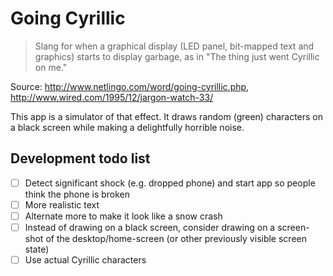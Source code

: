 Going Cyrillic
==============

> Slang for when a graphical display (LED panel, bit-mapped text and graphics) starts to display garbage, as in "The thing just went Cyrillic on me."

Source: http://www.netlingo.com/word/going-cyrillic.php, http://www.wired.com/1995/12/jargon-watch-33/

This app is a simulator of that effect. It draws random (green) characters on a black screen while making a delightfully horrible noise.



Development todo list
---------------------

* [ ] Detect significant shock (e.g. dropped phone) and start app so people think the phone is broken
* [ ] More realistic text
* [ ] Alternate more to make it look like a snow crash
* [ ] Instead of drawing on a black screen, consider drawing on a screen-shot of the desktop/home-screen (or other previously visible screen state)
* [ ] Use actual Cyrillic characters
